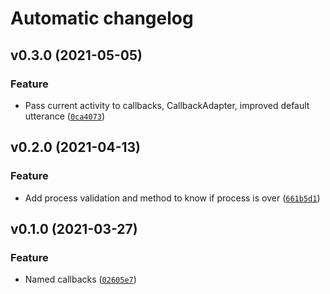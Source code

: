 # Automatic changelog

<!--next-version-placeholder-->

## v0.3.0 (2021-05-05)
### Feature
* Pass current activity to callbacks, CallbackAdapter, improved default utterance ([`0ca4073`](https://gitlab.com/i3lab/mmcc/core/mmcc-framework/-/commit/0ca4073a31474acd541ef2395df4a59f0d570430))

## v0.2.0 (2021-04-13)
### Feature
* Add process validation and method to know if process is over ([`661b5d1`](https://gitlab.com/i3lab/mmcc/core/mmcc-framework/-/commit/661b5d1f893e55fddb566942d65f04c3a85f7b14))

## v0.1.0 (2021-03-27)
### Feature
* Named callbacks ([`02605e7`](https://gitlab.com/i3lab/mmcc/core/mmcc-framework/-/commit/02605e7038c1fe1fd6952b2c647fd84e0d07426e))